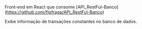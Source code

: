 Front-end em React que consome 
[API_RestFul-Banco] (https://github.com/flpfraga/API_RestFul-Banco)

Exibe informação de transações constantes no banco de dados.